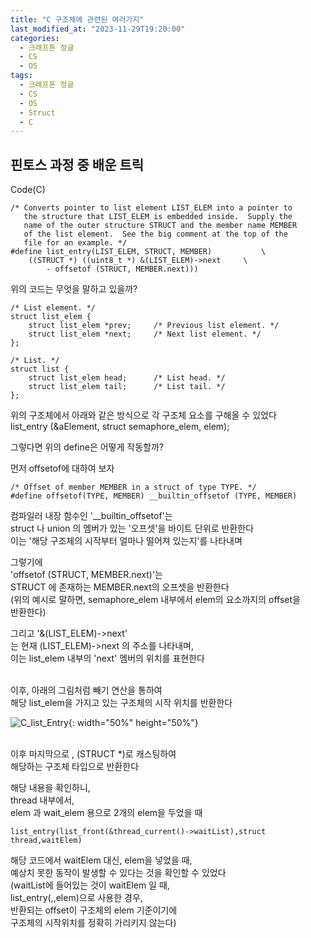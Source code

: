 ```yaml
---
title: "C 구조체에 관련된 여러가지"
last_modified_at: "2023-11-29T19:20:00"
categories:
  - 크래프톤 정글
  - CS
  - OS
tags:
  - 크래프톤 정글
  - CS
  - OS
  - Struct
  - C
---
```


## 핀토스 과정 중 배운 트릭

Code(C)
```
/* Converts pointer to list element LIST_ELEM into a pointer to
   the structure that LIST_ELEM is embedded inside.  Supply the
   name of the outer structure STRUCT and the member name MEMBER
   of the list element.  See the big comment at the top of the
   file for an example. */
#define list_entry(LIST_ELEM, STRUCT, MEMBER)           \
	((STRUCT *) ((uint8_t *) &(LIST_ELEM)->next     \
		- offsetof (STRUCT, MEMBER.next)))
```

위의 코드는 무엇을 말하고 있을까? <br>

```
/* List element. */
struct list_elem {
	struct list_elem *prev;     /* Previous list element. */
	struct list_elem *next;     /* Next list element. */
};

/* List. */
struct list {
	struct list_elem head;      /* List head. */
	struct list_elem tail;      /* List tail. */
};
```

위의 구조체에서 아래와 같은 방식으로 각 구조체 요소를 구해올 수 있었다<br>
list_entry (&aElement, struct semaphore_elem, elem);<br>

그렇다면 위의 define은 어떻게 작동할까?<br>

먼저 offsetof에 대하여 보자<br>

```
/* Offset of member MEMBER in a struct of type TYPE. */
#define offsetof(TYPE, MEMBER) __builtin_offsetof (TYPE, MEMBER)
```

컴파일러 내장 함수인 '__builtin_offsetof'는<br>
struct 나 union 의 멤버가 있는 '오프셋'을 바이트 단위로 반환한다<br>
이는 '해당 구조체의 시작부터 얼마나 떨어져 있는지'를 나타내며<br>

그렇기에 <br>
'offsetof (STRUCT, MEMBER.next)'는<br>
STRUCT 에 존재하는 MEMBER.next의 오프셋을 반환한다<br>
(위의 예시로 말하면, semaphore_elem 내부에서 elem의 요소까지의 offset을<br>
반환한다)<br>

그리고 '&(LIST_ELEM)->next'<br>
는 현재 (LIST_ELEM)->next 의 주소를 나타내며,<br>
이는 list_elem 내부의 'next' 멤버의 위치를 표현한다<br><br>

이후, 아래의 그림처럼 빼기 연산을 통하여<br>
해당 list_elem을 가지고 있는 구조체의 시작 위치를 반환한다<br>

![C_list_Entry](https://github.com/hnjog/hnjog.github.io/assets/43630972/2d6dec97-846c-4c20-bd1b-2e32325ae6e4){: width="50%" height="50%"}<br><br>


이후 마지막으로 , (STRUCT *)로 캐스팅하여<br>
해당하는 구조체 타입으로 반환한다<br>

해당 내용을 확인하니,<br>
thread 내부에서,<br>
elem 과 wait_elem 용으로 2개의 elem을 두었을 때<br>

```
list_entry(list_front(&thread_current()->waitList),struct thread,waitElem)
```

해당 코드에서 waitElem 대신, elem을 넣었을 때,<br>
예상치 못한 동작이 발생할 수 있다는 것을 확인할 수 있었다<br>
(waitList에 들어있는 것이 waitElem 일 때,<br>
list_entry(,,elem)으로 사용한 경우,<br>
반환되는 offset이 구조체의 elem 기준이기에<br>
구조체의 시작위치를 정확히 가리키지 않는다)<br>
